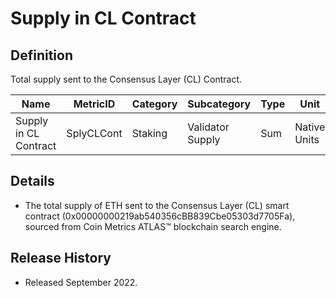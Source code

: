 # Supply in CL Contract

## Definition

Total supply sent to the Consensus Layer (CL) Contract.

| Name                  | MetricID   | Category | Subcategory      | Type | Unit         | Interval |
| --------------------- | ---------- | -------- | ---------------- | ---- | ------------ | -------- |
| Supply in CL Contract | SplyCLCont | Staking  | Validator Supply | Sum  | Native Units | 1 day    |

## Details

* The total supply of ETH sent to the Consensus Layer (CL) smart contract (0x00000000219ab540356cBB839Cbe05303d7705Fa), sourced from Coin Metrics ATLAS™ blockchain search engine.

## Release History

* Released September 2022.
